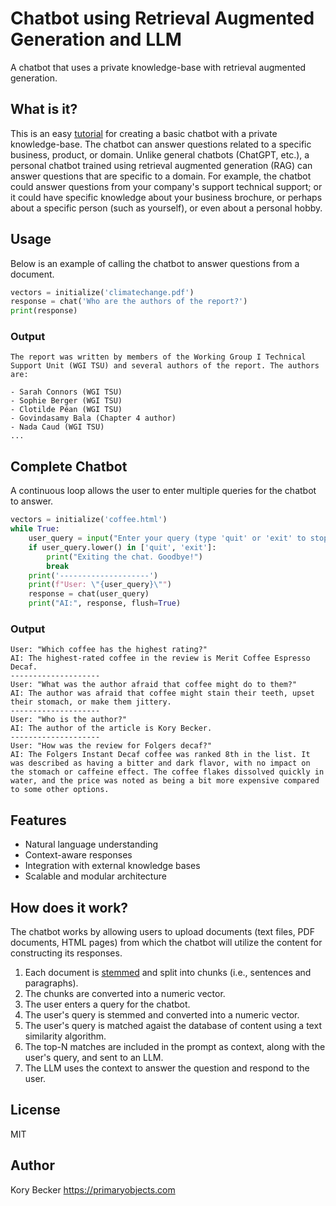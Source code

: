 Chatbot using Retrieval Augmented Generation and LLM
====================================================

A chatbot that uses a private knowledge-base with retrieval augmented generation.

## What is it?

This is an easy [tutorial](chatbot.ipynb) for creating a basic chatbot with a private knowledge-base. The chatbot can answer questions related to a specific business, product, or domain. Unlike general chatbots (ChatGPT, etc.), a personal chatbot trained using retrieval augmented generation (RAG) can answer questions that are specific to a domain. For example, the chatbot could answer questions from your company's support technical support; or it could have specific knowledge about your business brochure, or perhaps about a specific person (such as yourself), or even about a personal hobby.

## Usage

Below is an example of calling the chatbot to answer questions from a document.

```python
vectors = initialize('climatechange.pdf')
response = chat('Who are the authors of the report?')
print(response)
```

### Output

```
The report was written by members of the Working Group I Technical Support Unit (WGI TSU) and several authors of the report. The authors are:

- Sarah Connors (WGI TSU)
- Sophie Berger (WGI TSU)
- Clotilde Péan (WGI TSU)
- Govindasamy Bala (Chapter 4 author)
- Nada Caud (WGI TSU)
...
```

## Complete Chatbot

A continuous loop allows the user to enter multiple queries for the chatbot to answer.

```python
vectors = initialize('coffee.html')
while True:
    user_query = input("Enter your query (type 'quit' or 'exit' to stop): ")
    if user_query.lower() in ['quit', 'exit']:
        print("Exiting the chat. Goodbye!")
        break
    print('--------------------')
    print(f"User: \"{user_query}\"")
    response = chat(user_query)
    print("AI:", response, flush=True)
```

### Output

```
User: "Which coffee has the highest rating?"
AI: The highest-rated coffee in the review is Merit Coffee Espresso Decaf.
--------------------
User: "What was the author afraid that coffee might do to them?"
AI: The author was afraid that coffee might stain their teeth, upset their stomach, or make them jittery.
--------------------
User: "Who is the author?"
AI: The author of the article is Kory Becker.
--------------------
User: "How was the review for Folgers decaf?"
AI: The Folgers Instant Decaf coffee was ranked 8th in the list. It was described as having a bitter and dark flavor, with no impact on the stomach or caffeine effect. The coffee flakes dissolved quickly in water, and the price was noted as being a bit more expensive compared to some other options.
```

## Features

- Natural language understanding
- Context-aware responses
- Integration with external knowledge bases
- Scalable and modular architecture

## How does it work?

The chatbot works by allowing users to upload documents (text files, PDF documents, HTML pages) from which the chatbot will utilize the content for constructing its responses.

1. Each document is [stemmed](https://www.ibm.com/think/topics/stemming) and split into chunks (i.e., sentences and paragraphs).
2. The chunks are converted into a numeric vector.
3. The user enters a query for the chatbot.
4. The user's query is stemmed and converted into a numeric vector.
5. The user's query is matched agaist the database of content using a text similarity algorithm.
6. The top-N matches are included in the prompt as context, along with the user's query, and sent to an LLM.
7. The LLM uses the context to answer the question and respond to the user.

## License

MIT

## Author

Kory Becker
https://primaryobjects.com